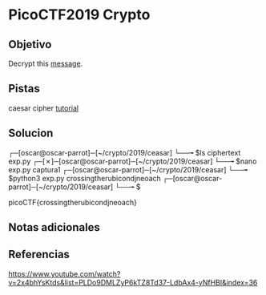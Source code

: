 # PicoCTF2019 Crypto
## Objetivo

Decrypt this [message](https://jupiter.challenges.picoctf.org/static/7d707a443e95054dc4cf30b1d9522ef0/ciphertext).

## Pistas
caesar cipher [tutorial](https://learncryptography.com/classical-encryption/caesar-cipher)
## Solucion
┌─[oscar@oscar-parrot]─[~/crypto/2019/ceasar]
└──╼ $ls
ciphertext  exp.py
┌─[✗]─[oscar@oscar-parrot]─[~/crypto/2019/ceasar]
└──╼ $nano exp.py 
	captura1
┌─[oscar@oscar-parrot]─[~/crypto/2019/ceasar]
└──╼ $python3 exp.py 
crossingtherubicondjneoach
┌─[oscar@oscar-parrot]─[~/crypto/2019/ceasar]
└──╼ $

picoCTF{crossingtherubicondjneoach}

## Notas adicionales
## Referencias 

https://www.youtube.com/watch?v=2x4bhYsKtds&list=PLDo9DMLZyP6kTZ8Td37-LdbAx4-yNfHBl&index=36